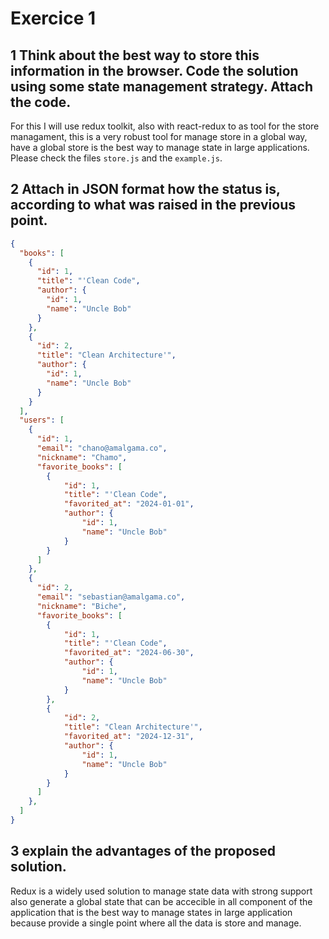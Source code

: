 # Exercice 1

## 1 Think about the best way to store this information in the browser. Code the solution using some state management strategy. Attach the code.

For this I will use redux toolkit, also with react-redux to as tool for the store managament, this is a very robust tool for manage store in a global way, have a global store is the best way to manage state in large applications.
Please check the files `store.js` and the `example.js`.
 

## 2 Attach in JSON format how the status is, according to what was raised in the previous point.

```json
{
  "books": [
    {
      "id": 1,
      "title": "'Clean Code",
      "author": {
        "id": 1,
        "name": "Uncle Bob"
      }
    },
    {
      "id": 2,
      "title": "Clean Architecture'",
      "author": {
        "id": 1,
        "name": "Uncle Bob"
      }
    }
  ],
  "users": [
    {
      "id": 1,
      "email": "chano@amalgama.co",
      "nickname": "Chamo",
      "favorite_books": [
        {
            "id": 1,
            "title": "'Clean Code",
            "favorited_at": "2024-01-01",
            "author": {
                "id": 1,
                "name": "Uncle Bob"
            }
        }
      ]
    },
    {
      "id": 2,
      "email": "sebastian@amalgama.co",
      "nickname": "Biche",
      "favorite_books": [
        {
            "id": 1,
            "title": "'Clean Code",
            "favorited_at": "2024-06-30",
            "author": {
                "id": 1,
                "name": "Uncle Bob"
            }
        },
        {
            "id": 2,
            "title": "Clean Architecture'",
            "favorited_at": "2024-12-31",
            "author": {
                "id": 1,
                "name": "Uncle Bob"
            }
        }
      ]
    },
  ]
}
```

## 3 explain the advantages of the proposed solution.

Redux is a widely used solution to manage state data with strong support also generate a global state that can be accecible in all component of the application that is the best way to manage states in large application because provide a single point where all the data is store and manage.